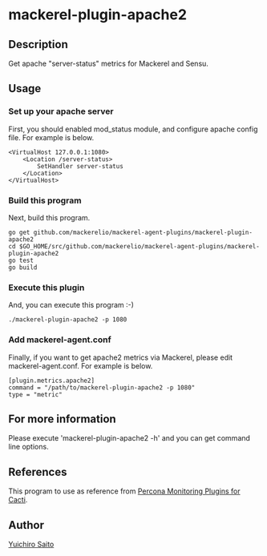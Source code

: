 mackerel-plugin-apache2
====

## Description

Get apache "server-status" metrics for Mackerel and Sensu.

## Usage

### Set up your apache server

First, you should enabled mod_status module, and configure apache config file. For example is below.

```
<VirtualHost 127.0.0.1:1080>
    <Location /server-status>
        SetHandler server-status
    </Location>
</VirtualHost>
```

### Build this program

Next, build this program.

```
go get github.com/mackerelio/mackerel-agent-plugins/mackerel-plugin-apache2
cd $GO_HOME/src/github.com/mackerelio/mackerel-agent-plugins/mackerel-plugin-apache2
go test
go build
```

### Execute this plugin

And, you can execute this program :-)

```
./mackerel-plugin-apache2 -p 1080
```

### Add mackerel-agent.conf

Finally, if you want to get apache2 metrics via Mackerel, please edit mackerel-agent.conf. For example is below.

```
[plugin.metrics.apache2]
command = "/path/to/mackerel-plugin-apache2 -p 1080"
type = "metric"
```

## For more information

Please execute 'mackerel-plugin-apache2 -h' and you can get command line options.

## References

This program to use as reference from [Percona Monitoring Plugins for Cacti](http://www.percona.com/doc/percona-monitoring-plugins/).

## Author

[Yuichiro Saito](https://github.com/koemu)
